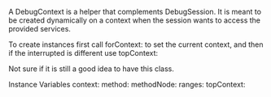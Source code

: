A DebugContext is a helper that complements DebugSession. It is meant to be created dynamically on a context when the session wants to access the provided services.To create instances first call forContext: to set the current context, and then ifthe interrupted is different use topContext:Not sure if it is still a good idea to have this class. Instance Variables	context:		<Object>	method:		<Object>	methodNode:		<Object>	ranges:		<Object>	topContext:		<Object>context	- xxxxxmethod	- xxxxxmethodNode	- xxxxxranges	- xxxxxtopContext	- xxxxx